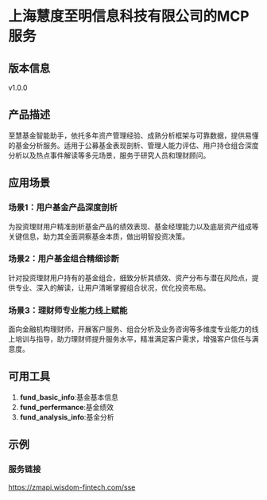 # 上海慧度至明信息科技有限公司的MCP服务

## 版本信息
v1.0.0

## 产品描述
至慧基金智能助手，依托多年资产管理经验、成熟分析框架与可靠数据，提供易懂的基金分析服务。适用于公募基金表现剖析、管理人能力评估、用户持仓组合深度分析以及热点事件解读等多元场景，服务于研究人员和理财顾问。

## 应用场景

### 场景1：用户基金产品深度剖析
为投资理财用户精准剖析基金产品的绩效表现、基金经理能力以及底层资产组成等关键信息，助力其全面洞察基金本质，做出明智投资决策。

### 场景2：用户基金组合精细诊断
针对投资理财用户持有的基金组合，细致分析其绩效、资产分布与潜在风险点，提供专业、深入的解读，让用户清晰掌握组合状况，优化投资布局。

### 场景3：理财师专业能力线上赋能
面向金融机构理财师，开展客户服务、组合分析及业务咨询等多维度专业能力的线上培训与指导，助力理财师提升服务水平，精准满足客户需求，增强客户信任与满意度。

## 可用工具
1. **fund_basic_info**:基金基本信息
2. **fund_perfermance**:基金绩效
3. **fund_analysis_info**:基金分析

## 示例
### 服务链接
https://zmapi.wisdom-fintech.com/sse 
